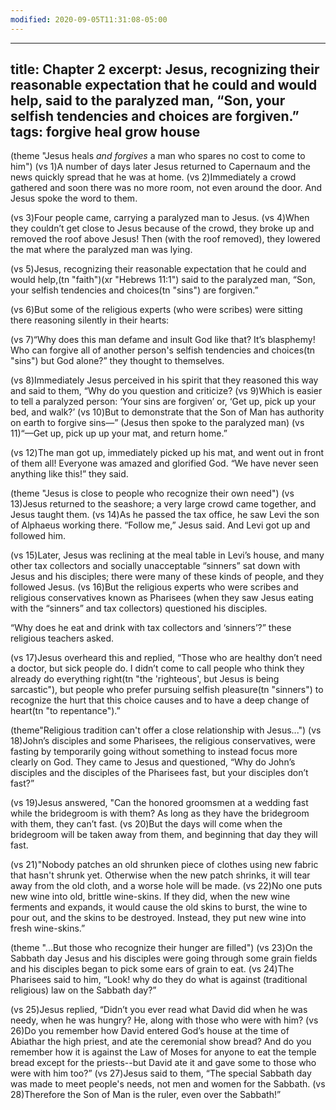 ```yaml
---
modified: 2020-09-05T11:31:08-05:00
---
```


---
title: Chapter 2
excerpt: Jesus, recognizing their reasonable expectation that he could and would help, said to the paralyzed man, “Son, your selfish tendencies and choices are forgiven.”
tags: forgive heal grow house
---

(theme "Jesus heals *and forgives* a man who spares no cost to come to him")
(vs 1)A number of days later Jesus returned to Capernaum and the news quickly spread that he was at home.  (vs 2)Immediately a crowd gathered and soon there was no more room, not even around the door.  And Jesus spoke the word to them.

(vs 3)Four people came, carrying a paralyzed man to Jesus.  (vs 4)When they couldn’t get close to Jesus because of the crowd, they broke up and removed the roof above Jesus! Then (with the roof removed), they lowered the mat where the paralyzed man was lying.

(vs 5)Jesus, recognizing their reasonable expectation that he could and would help,(tn "faith")(xr "Hebrews 11:1") said to the paralyzed man, “Son, your selfish tendencies and choices(tn "sins") are forgiven.”

(vs 6)But some of the religious experts (who were scribes) were sitting there reasoning silently in their hearts:

(vs 7)“Why does this man defame and insult God like that?  It’s blasphemy!  Who can forgive all of another person's selfish tendencies and choices(tn "sins") but God alone?” they thought to themselves.

(vs 8)Immediately Jesus perceived in his spirit that they reasoned this way and said to them, “Why do you question and criticize?  (vs 9)Which is easier to tell a paralyzed person:  ‘Your sins are forgiven’ or, ‘Get up, pick up your bed, and walk?’  (vs 10)But to demonstrate that the Son of Man has authority on earth to forgive sins—” (Jesus then spoke to the paralyzed man) (vs 11)“—Get up, pick up up your mat, and return home.”

(vs 12)The man got up, immediately picked up his mat, and went out in front of them all! Everyone was amazed and glorified God. “We have never seen anything like this!” they said.

(theme "Jesus is close to people who recognize their own need")
(vs 13)Jesus returned to the seashore; a very large crowd came together, and Jesus taught them.  (vs 14)As he passed the tax office, he saw Levi the son of Alphaeus working there. “Follow me,” Jesus said. And Levi got up and followed him.

(vs 15)Later, Jesus was reclining at the meal table in Levi’s house, and many other tax collectors and socially unacceptable “sinners” sat down with Jesus and his disciples; there were many of these kinds of people, and they followed Jesus.  (vs 16)But the religious experts who were scribes and religious conservatives known as Pharisees (when they saw Jesus eating with the “sinners” and tax collectors) questioned his disciples.

“Why does he eat and drink with tax collectors and ‘sinners’?” these religious teachers asked.

(vs 17)Jesus overheard this and replied, “Those who are healthy don’t need a doctor, but sick people do. I didn’t come to call people who think they already do everything right(tn "the 'righteous', but Jesus is being sarcastic"), but people who prefer pursuing selfish pleasure(tn "sinners") to recognize the hurt that this choice causes and to have a deep change of heart(tn "to repentance").”

(theme"Religious tradition can't offer a close relationship with Jesus...")
(vs 18)John’s disciples and some Pharisees, the religious conservatives, were fasting by temporarily going without something to instead focus more clearly on God. They came to Jesus and questioned, “Why do John’s disciples and the disciples of the Pharisees fast, but your disciples don’t fast?”

(vs 19)Jesus answered, "Can the honored groomsmen at a wedding fast while the bridegroom is with them?  As long as they have the bridegroom with them, they can’t fast.  (vs 20)But the days will come when the bridegroom will be taken away from them, and beginning that day they will fast.

(vs 21)"Nobody patches an old shrunken piece of clothes using new fabric that hasn't shrunk yet. Otherwise when the new patch shrinks, it will tear away from the old cloth, and a worse hole will be made.  (vs 22)No one puts new wine into old, brittle wine-skins. If they did, when the new wine ferments and expands, it would cause the old skins to burst, the wine to pour out, and the skins to be destroyed. Instead, they put new wine into fresh wine-skins.”

(theme "...But those who recognize their hunger are filled")
(vs 23)On the Sabbath day Jesus and his disciples were going through some grain fields and his disciples began to pick some ears of grain to eat.  (vs 24)The Pharisees said to him, “Look! why do they do what is against (traditional religious) law on the Sabbath day?”

(vs 25)Jesus replied, “Didn’t you ever read what David did when he was needy, when he was hungry?  He, along with those who were with him?  (vs 26)Do you remember how David entered God’s house at the time of Abiathar the high priest, and ate the ceremonial show bread? And do you remember how it is against the Law of Moses for anyone to eat the temple bread except for the priests--but David ate it and gave some to those who were with him too?”  (vs 27)Jesus said to them, “The special Sabbath day was made to meet people's needs, not men and women for the Sabbath.  (vs 28)Therefore the Son of Man is the ruler, even over the Sabbath!”
